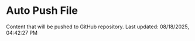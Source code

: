 # Auto Push File

Content that will be pushed to GitHub repository.
Last updated: 08/18/2025, 04:42:27 PM